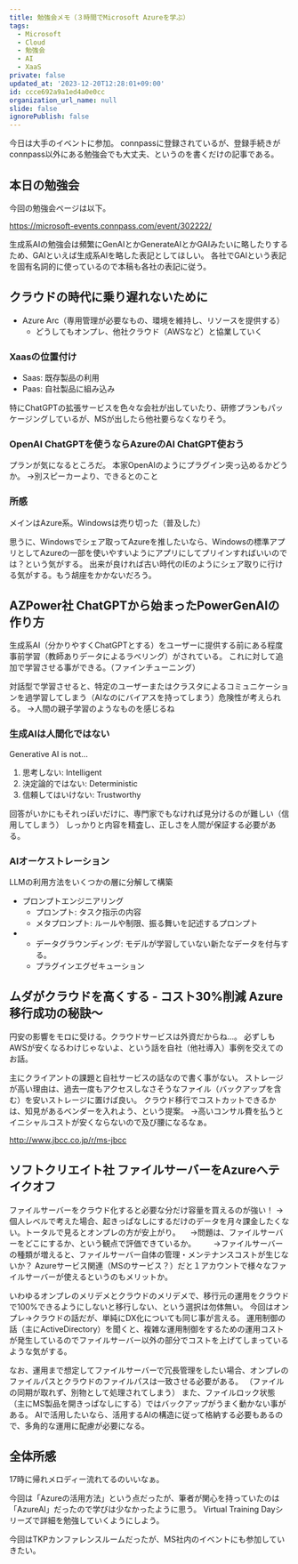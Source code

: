 ```yaml
---
title: 勉強会メモ（３時間でMicrosoft Azureを学ぶ）
tags:
  - Microsoft
  - Cloud
  - 勉強会
  - AI
  - XaaS
private: false
updated_at: '2023-12-20T12:28:01+09:00'
id: ccce692a9a1ed4a0e0cc
organization_url_name: null
slide: false
ignorePublish: false
---
```

今日は大手のイベントに参加。
connpassに登録されているが、登録手続きがconnpass以外にある勉強会でも大丈夫、というのを書くだけの記事である。

## 本日の勉強会
今回の勉強会ページは以下。

https://microsoft-events.connpass.com/event/302222/

生成系AIの勉強会は頻繁にGenAIとかGenerateAIとかGAIみたいに略したりするため、GAIといえば生成系AIを略した表記としてほしい。
各社でGAIという表記を固有名詞的に使っているので本稿も各社の表記に従う。

## クラウドの時代に乗り遅れないために
- Azure Arc（専用管理が必要なもの、環境を維持し、リソースを提供する）
  - どうしてもオンプレ、他社クラウド（AWSなど）と協業していく

### Xaasの位置付け
- Saas: 既存製品の利用
- Paas: 自社製品に組み込み

特にChatGPTの拡張サービスを色々な会社が出していたり、研修プランもパッケージングしているが、MSが出したら他社要らなくなりそう。

### OpenAI ChatGPTを使うならAzureのAI ChatGPT使おう
プランが気になるところだ。
本家OpenAIのようにプラグイン突っ込めるかどうか。
→別スピーカーより、できるとのこと

### 所感
メインはAzure系。Windowsは売り切った（普及した）

思うに、Windowsでシェア取ってAzureを推したいなら、Windowsの標準アプリとしてAzureの一部を使いやすいようにアプリにしてプリインすればいいのでは？という気がする。
出来が良ければ古い時代のIEのようにシェア取りに行ける気がする。もう胡座をかかないだろう。

## AZPower社 ChatGPTから始まったPowerGenAIの作り方
生成系AI（分かりやすくChatGPTとする）をユーザーに提供する前にある程度事前学習（教師ありデータによるラベリング）がされている。
これに対して追加で学習させる事ができる。（ファインチューニング）

対話型で学習させると、特定のユーザーまたはクラスタによるコミュニケーションを過学習してしまう（AIなのにバイアスを持ってしまう）危険性が考えられる。
→人間の親子学習のようなものを感じるね

### 生成AIは人間化ではない
Generative AI is not…

1. 思考しない: Intelligent
1. 決定論的ではない: Deterministic
1. 信頼してはいけない: Trustworthy

回答がいかにもそれっぽいだけに、専門家でもなければ見分けるのが難しい（信用してしまう）
しっかりと内容を精査し、正しさを人間が保証する必要がある。

### AIオーケストレーション
LLMの利用方法をいくつかの層に分解して構築

- プロンプトエンジニアリング
  - プロンプト: タスク指示の内容
  - メタプロンプト: ルールや制限、振る舞いを記述するプロンプト
- 
  - データグラウンディング: モデルが学習していない新たなデータを付与する。
  - プラグインエグゼキューション

## ムダがクラウドを高くする - コスト30%削減 Azure移行成功の秘訣〜
円安の影響をモロに受ける。クラウドサービスは外資だからね…。
必ずしもAWSが安くなるわけじゃないよ、という話を自社（他社導入）事例を交えてのお話。

主にクライアントの課題と自社サービスの話なので書く事がない。
ストレージが高い理由は、過去一度もアクセスしなさそうなファイル（バックアップを含む）を安いストレージに置けば良い。
クラウド移行でコストカットできるかは、知見があるベンダーを入れよう、という提案。
→高いコンサル費を払うとイニシャルコストが安くならないので及び腰になるなぁ。

http://www.jbcc.co.jp/r/ms-jbcc

## ソフトクリエイト社 ファイルサーバーをAzureへテイクオフ
ファイルサーバーをクラウド化すると必要な分だけ容量を買えるのが強い！
→個人レベルで考えた場合、起きっぱなしにするだけのデータを月々課金したくない。トータルで見るとオンプレの方が安上がり。
　→問題は、ファイルサーバーをどこにするか、という観点で評価できているか。
　　→ファイルサーバーの種類が増えると、ファイルサーバー自体の管理・メンテナンスコストが生じないか？
Azureサービス関連（MSのサービス？）だと１アカウントで様々なファイルサーバーが使えるというのもメリットか。

いわゆるオンプレのメリデメとクラウドのメリデメで、移行元の運用をクラウドで100%できるようにしないと移行しない、という選択は勿体無い。
今回はオンプレ→クラウドの話だが、単純にDX化についても同じ事が言える。
運用制御の話（主にActiveDirectory）を聞くと、複雑な運用制御をするための運用コストが発生しているのでファイルサーバー以外の部分でコストを上げてしまっているような気がする。

なお、運用まで想定してファイルサーバーで冗長管理をしたい場合、オンプレのファイルパスとクラウドのファイルパスは一致させる必要がある。
（ファイルの同期が取れず、別物として処理されてしまう）
また、ファイルロック状態（主にMS製品を開きっぱなしにする）ではバックアップがうまく動かない事がある。
AIで活用したいなら、活用するAIの構造に従って格納する必要もあるので、多角的な運用に配慮が必要になる。

## 全体所感
17時に帰れメロディー流れてるのいいなぁ。

今回は「Azureの活用方法」という点だったが、筆者が関心を持っていたのは「AzureAI」だったので学びは少なかったように思う。
Virtual Training Dayシリーズで詳細を勉強していくようにしよう。

今回はTKPカンファレンスルームだったが、MS社内のイベントにも参加していきたい。

